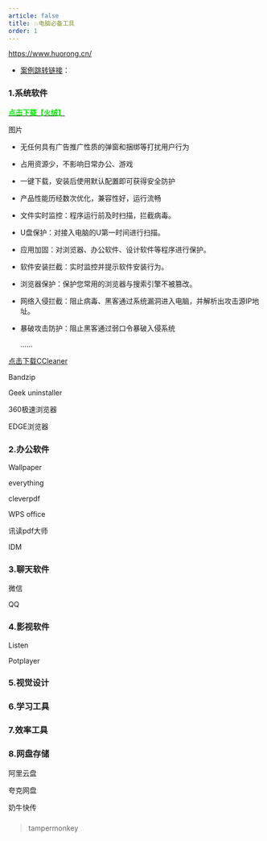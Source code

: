 ```yaml
---
article: false
title: 💥电脑必备工具
order: 1
---
```


https://www.huorong.cn/

- [案例跳转链接](https://www.baidu.com)：

### 1.系统软件

**[<font color="*green*">点击下载【火绒】</font>](https://www.huorong.cn/)**

图片

- 无任何具有广告推广性质的弹窗和捆绑等打扰用户行为

- 占用资源少，不影响日常办公、游戏

- 一键下载，安装后使用默认配置即可获得安全防护

- 产品性能历经数次优化，兼容性好，运行流畅

- 文件实时监控：程序运行前及时扫描，拦截病毒。

- U盘保护：对接入电脑的U第一时间进行扫描。

- 应用加固：对浏览器、办公软件、设计软件等程序进行保护。

- 软件安装拦截：实时监控并提示软件安装行为。

- 浏览器保护：保护您常用的浏览器与搜索引擎不被篡改。

- 网络入侵拦截：阻止病毒、黑客通过系统漏洞进入电脑，并解析出攻击源IP地址。

- 暴破攻击防护：阻止黑客通过弱口令暴破入侵系统

  ......

[点击下载CCleaner](https://www.ccleaner.com/zh-cn)



Bandzip

Geek uninstaller

360极速浏览器

EDGE浏览器

### 2.办公软件

Wallpaper

everything

cleverpdf

WPS office

讯读pdf大师

IDM

### 3.聊天软件

微信

QQ

### 4.影视软件

Listen

Potplayer

### 5.视觉设计



### 6.学习工具

### 7.效率工具

### 8.网盘存储

阿里云盘

夸克网盘

奶牛快传

### 



> tampermonkey

### 